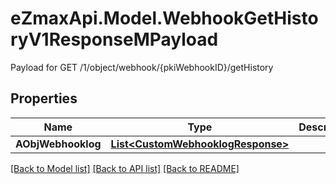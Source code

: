 # eZmaxApi.Model.WebhookGetHistoryV1ResponseMPayload
Payload for GET /1/object/webhook/{pkiWebhookID}/getHistory

## Properties

Name | Type | Description | Notes
------------ | ------------- | ------------- | -------------
**AObjWebhooklog** | [**List&lt;CustomWebhooklogResponse&gt;**](CustomWebhooklogResponse.md) |  | 

[[Back to Model list]](../README.md#documentation-for-models) [[Back to API list]](../README.md#documentation-for-api-endpoints) [[Back to README]](../README.md)

